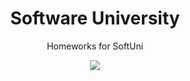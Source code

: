 <h1 align="center">Software University</h1>

<p align="center">Homeworks for SoftUni</p>
<p align="center"><a href="http://softuni.bg/"><img src="https://raw.githubusercontent.com/bMedarski/SoftUni/master/Pics/Software-University-Logo-blue-horizontal.png" /></a></p>
